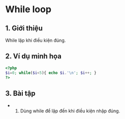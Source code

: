 # While loop

## 1. Giới thiệu
While lặp khi điều kiện đúng.

## 2. Ví dụ minh họa

```php
<?php
$i=0; while($i<5){ echo $i.'\n'; $i++; }
?>
```

## 3. Bài tập
- 1. Dùng while để lặp đến khi điều kiện nhập đúng.
